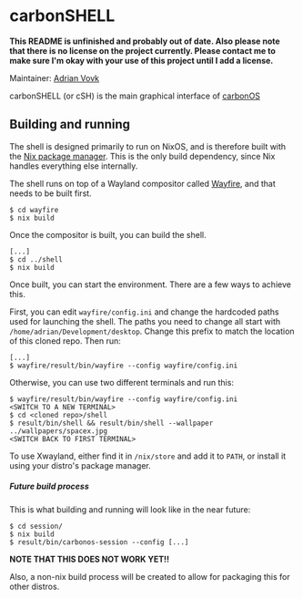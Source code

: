 # carbonSHELL

**This README is unfinished and probably out of date. Also please note that there is no license on the project currently. Please contact me to make sure I'm okay with your use of this project until I add a license.**

Maintainer: [Adrian Vovk](https://github.com/AdrianVovk)

carbonSHELL (or cSH) is the main graphical interface of [carbonOS](http://carbon.sh)

## Building and running

The shell is designed primarily to run on NixOS, and is therefore built with the [Nix package manager](https://nixos.org/nix). This is the only build dependency, since Nix handles everything else internally.

The shell runs on top of a Wayland compositor called [Wayfire](https://github.com/ammen99/wayfire), and that needs to be built first.

```
$ cd wayfire
$ nix build
```

Once the compositor is built, you can build the shell.

```
[...]
$ cd ../shell
$ nix build
```
Once built, you can start the environment. There are a few ways to achieve this.

First, you can edit `wayfire/config.ini` and change the hardcoded paths used for launching the shell. The paths you need to change all start with `/home/adrian/Development/desktop`. Change this prefix to match the location of this cloned repo. Then run:
```
[...]
$ wayfire/result/bin/wayfire --config wayfire/config.ini
```

Otherwise, you can use two different terminals and run this:
```
$ wayfire/result/bin/wayfire --config wayfire/config.ini
<SWITCH TO A NEW TERMINAL>
$ cd <cloned repo>/shell
$ result/bin/shell && result/bin/shell --wallpaper ../wallpapers/spacex.jpg
<SWITCH BACK TO FIRST TERMINAL>
```

To use Xwayland, either find it in `/nix/store` and add it to `PATH`, or install it using your distro's package manager.

##### Future build process
This is what building and running will look like in the near future:
```
$ cd session/
$ nix build
$ result/bin/carbonos-session --config [...]
```
**NOTE THAT THIS DOES NOT WORK YET!!**

Also, a non-nix build process will be created to allow for packaging this for other distros.